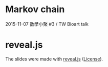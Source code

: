 
# Markov chain

2015-11-07 數學小聚 #3 / TW Bioart talk

# reveal.js

The slides were made with [reveal.js](https://github.com/hakimel/reveal.js) ([License](reveal.LICENSE)).
